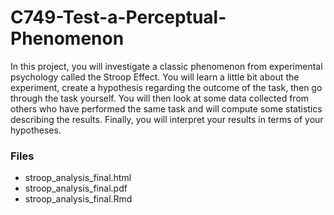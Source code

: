 # C749-Test-a-Perceptual-Phenomenon

In this project, you will investigate a classic phenomenon from experimental psychology called the Stroop Effect. You will learn a little bit about the experiment, create a hypothesis regarding the outcome of the task, then go through the task yourself. You will then look at some data collected from others who have performed the same task and will compute some statistics describing the results. Finally, you will interpret your results in terms of your hypotheses.


### Files

* stroop_analysis_final.html
* stroop_analysis_final.pdf
* stroop_analysis_final.Rmd
